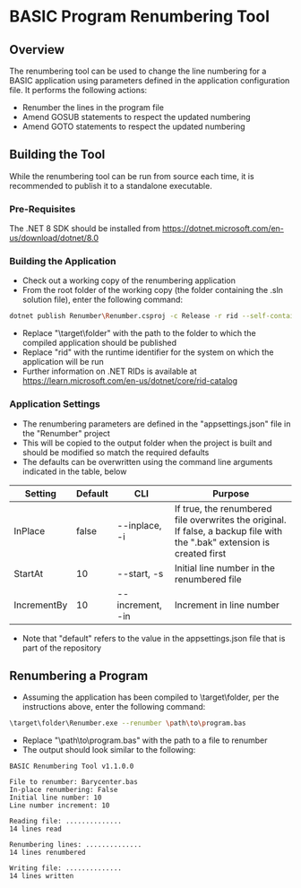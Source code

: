 # BASIC Program Renumbering Tool

## Overview

The renumbering tool can be used to change the line numbering for a BASIC application using parameters defined in the application configuration file. It performs the following actions:

- Renumber the lines in the program file
- Amend GOSUB statements to respect the updated numbering
- Amend GOTO statements to respect the updated numbering

## Building the Tool

While the renumbering tool can be run from source each time, it is recommended to publish it to a standalone executable.

### Pre-Requisites

The .NET 8 SDK should be installed from https://dotnet.microsoft.com/en-us/download/dotnet/8.0

### Building the Application

- Check out a working copy of the renumbering application
- From the root folder of the working copy (the folder containing the .sln solution file), enter the following command:

```bash
dotnet publish Renumber\Renumber.csproj -c Release -r rid --self-contained -o \target\folder
```

- Replace "\target\folder" with the path to the folder to which the compiled application should be published
- Replace "rid" with the runtime identifier for the system on which the application will be run
- Further information on .NET RIDs is available at https://learn.microsoft.com/en-us/dotnet/core/rid-catalog

### Application Settings

- The renumbering parameters are defined in the "appsettings.json" file in the "Renumber" project
- This will be copied to the output folder when the project is built and should be modified so match the required defaults
- The defaults can be overwritten using the command line arguments indicated in the table, below

| Setting     | Default | CLI              | Purpose                                                                                                                  |
| ----------- | ------- | ---------------- | ------------------------------------------------------------------------------------------------------------------------ |
| InPlace     | false   | --inplace, -i    | If true, the renumbered file overwrites the original. If false, a backup file with the ".bak" extension is created first |
| StartAt     | 10      | --start, -s      | Initial line number in the renumbered file                                                                               |
| IncrementBy | 10      | --increment, -in | Increment in line number                                                                                                 |

- Note that "default" refers to the value in the appsettings.json file that is part of the repository

## Renumbering a Program

- Assuming the application has been compiled to \target\folder, per the instructions above, enter the following command:

```bash
\target\folder\Renumber.exe --renumber \path\to\program.bas
```

- Replace "\path\to\program.bas" with the path to a file to renumber
- The output should look similar to the following:

```
BASIC Renumbering Tool v1.1.0.0

File to renumber: Barycenter.bas
In-place renumbering: False
Initial line number: 10
Line number increment: 10

Reading file: ..............
14 lines read

Renumbering lines: ..............
14 lines renumbered

Writing file: ..............
14 lines written
```

